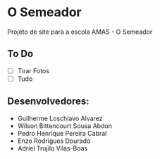 # O Semeador
Projeto de site para a escola AMAS - O Semeador

## To Do
- [ ] Tirar Fotos
- [ ] Tudo

## Desenvolvedores:

- Guilherme Loschiavo Alvarez
- Wilson Bittencourt Sousa Abdon
- Pedro Henrique Pereira Cabral
- Enzo Rodrigues Dourado
- Adriel Trujilo Vilas-Boas
